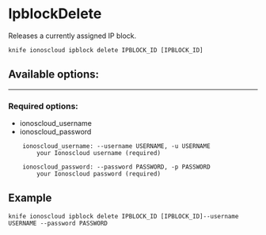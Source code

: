 # IpblockDelete

Releases a currently assigned IP block.

    knife ionoscloud ipblock delete IPBLOCK_ID [IPBLOCK_ID]


## Available options:
---

### Required options:
* ionoscloud_username
* ionoscloud_password

```
    ionoscloud_username: --username USERNAME, -u USERNAME
        your Ionoscloud username (required)

    ionoscloud_password: --password PASSWORD, -p PASSWORD
        your Ionoscloud password (required)

```
## Example

```text
knife ionoscloud ipblock delete IPBLOCK_ID [IPBLOCK_ID]--username USERNAME --password PASSWORD
```

